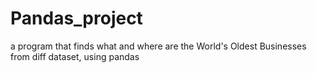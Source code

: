 # Pandas_project
a program that finds what and where are the World's Oldest Businesses from diff dataset, using pandas
